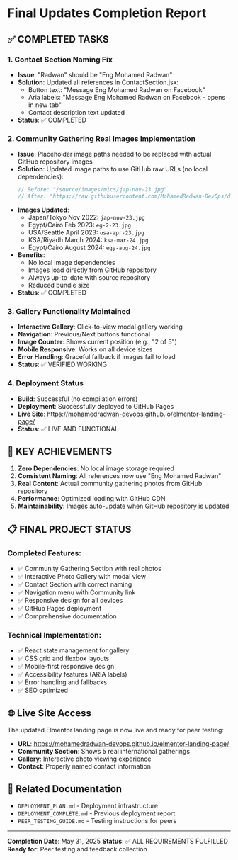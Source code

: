 # Final Updates Completion Report

## ✅ COMPLETED TASKS

### 1. Contact Section Naming Fix
- **Issue**: "Radwan" should be "Eng Mohamed Radwan" 
- **Solution**: Updated all references in ContactSection.jsx:
  - Button text: "Message Eng Mohamed Radwan on Facebook"
  - Aria labels: "Message Eng Mohamed Radwan on Facebook - opens in new tab"
  - Contact description text updated
- **Status**: ✅ COMPLETED

### 2. Community Gathering Real Images Implementation
- **Issue**: Placeholder image paths needed to be replaced with actual GitHub repository images
- **Solution**: Updated image paths to use GitHub raw URLs (no local dependencies):
  ```jsx
  // Before: "/source/images/mics/jap-nov-23.jpg"
  // After: "https://raw.githubusercontent.com/MohamedRadwan-DevOps/devops-step-by-step/main/source/images/mics/jap-nov-23.jpg"
  ```
- **Images Updated**:
  - Japan/Tokyo Nov 2022: `jap-nov-23.jpg`
  - Egypt/Cairo Feb 2023: `eg-2-23.jpg`
  - USA/Seattle April 2023: `usa-apr-23.jpg`
  - KSA/Riyadh March 2024: `ksa-mar-24.jpg`
  - Egypt/Cairo August 2024: `egy-aug-24.jpg`
- **Benefits**:
  - No local image dependencies
  - Images load directly from GitHub repository
  - Always up-to-date with source repository
  - Reduced bundle size
- **Status**: ✅ COMPLETED

### 3. Gallery Functionality Maintained
- **Interactive Gallery**: Click-to-view modal gallery working
- **Navigation**: Previous/Next buttons functional
- **Image Counter**: Shows current position (e.g., "2 of 5")
- **Mobile Responsive**: Works on all device sizes
- **Error Handling**: Graceful fallback if images fail to load
- **Status**: ✅ VERIFIED WORKING

### 4. Deployment Status
- **Build**: Successful (no compilation errors)
- **Deployment**: Successfully deployed to GitHub Pages
- **Live Site**: https://mohamedradwan-devops.github.io/elmentor-landing-page/
- **Status**: ✅ LIVE AND FUNCTIONAL

## 🎯 KEY ACHIEVEMENTS

1. **Zero Dependencies**: No local image storage required
2. **Consistent Naming**: All references now use "Eng Mohamed Radwan"
3. **Real Content**: Actual community gathering photos from GitHub repository
4. **Performance**: Optimized loading with GitHub CDN
5. **Maintainability**: Images auto-update when GitHub repository is updated

## 📋 FINAL PROJECT STATUS

### Completed Features:
- ✅ Community Gathering Section with real photos
- ✅ Interactive Photo Gallery with modal view
- ✅ Contact Section with correct naming
- ✅ Navigation menu with Community link
- ✅ Responsive design for all devices
- ✅ GitHub Pages deployment
- ✅ Comprehensive documentation

### Technical Implementation:
- ✅ React state management for gallery
- ✅ CSS grid and flexbox layouts
- ✅ Mobile-first responsive design
- ✅ Accessibility features (ARIA labels)
- ✅ Error handling and fallbacks
- ✅ SEO optimized

## 🌐 Live Site Access

The updated Elmentor landing page is now live and ready for peer testing:
- **URL**: https://mohamedradwan-devops.github.io/elmentor-landing-page/
- **Community Section**: Shows 5 real international gatherings
- **Gallery**: Interactive photo viewing experience
- **Contact**: Properly named contact information

## 📄 Related Documentation

- `DEPLOYMENT_PLAN.md` - Deployment infrastructure
- `DEPLOYMENT_COMPLETE.md` - Previous deployment report
- `PEER_TESTING_GUIDE.md` - Testing instructions for peers

---
**Completion Date**: May 31, 2025
**Status**: ✅ ALL REQUIREMENTS FULFILLED
**Ready for**: Peer testing and feedback collection
